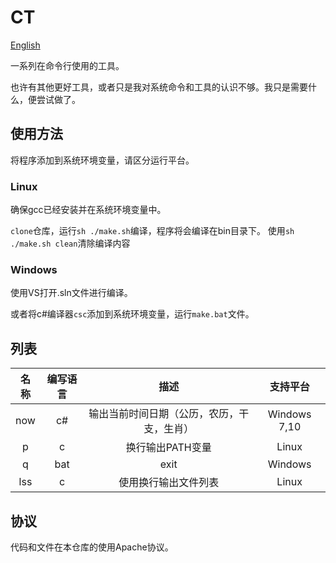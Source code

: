# CT

[English](https://github.com/ruxia-TJY/CT/blob/master/README.md)


一系列在命令行使用的工具。

也许有其他更好工具，或者只是我对系统命令和工具的认识不够。我只是需要什么，便尝试做了。


## 使用方法

将程序添加到系统环境变量，请区分运行平台。

### Linux

确保gcc已经安装并在系统环境变量中。

`clone`仓库，运行`sh ./make.sh`编译，程序将会编译在bin目录下。
使用`sh ./make.sh clean`清除编译内容

### Windows

使用VS打开.sln文件进行编译。

或者将c#编译器`csc`添加到系统环境变量，运行`make.bat`文件。


## 列表

| 名称 | 编写语言 | 描述 | 支持平台 |
| :--: | :------: | :----------------------------------------: | :----: |
| now  |    c#    | 输出当前时间日期（公历，农历，干支，生肖） | Windows 7,10|
| p | c | 换行输出PATH变量 | Linux |
| q | bat | exit | Windows |
| lss | c | 使用换行输出文件列表 | Linux |

## 协议
代码和文件在本仓库的使用Apache协议。
